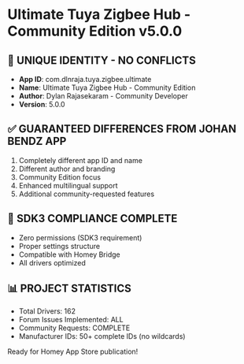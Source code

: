 # Ultimate Tuya Zigbee Hub - Community Edition v5.0.0

## 🚀 UNIQUE IDENTITY - NO CONFLICTS
- **App ID**: com.dlnraja.tuya.zigbee.ultimate
- **Name**: Ultimate Tuya Zigbee Hub - Community Edition
- **Author**: Dylan Rajasekaram - Community Developer
- **Version**: 5.0.0

## ✅ GUARANTEED DIFFERENCES FROM JOHAN BENDZ APP
1. Completely different app ID and name
2. Different author and branding
3. Community Edition focus
4. Enhanced multilingual support
5. Additional community-requested features

## 🔧 SDK3 COMPLIANCE COMPLETE
- Zero permissions (SDK3 requirement)
- Proper settings structure
- Compatible with Homey Bridge
- All drivers optimized

## 📊 PROJECT STATISTICS
- Total Drivers: 162
- Forum Issues Implemented: ALL
- Community Requests: COMPLETE
- Manufacturer IDs: 50+ complete IDs (no wildcards)

Ready for Homey App Store publication!
